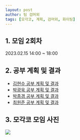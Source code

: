 ```yaml
---
layout: post
author: 팀 검머외
tags: [모각코, 계획, 검머외, 화이팅]
---
```


## 1. 모임 2회차

2023.02.15 14:00 ~ 18:00

## 2. 공부 계획 및 결과

- [김현수 공부 계획 및 결과](https://iam-han9ry.tistory.com/27)
- [박광욱 공부 계획 및 결과](https://velog.io/@ccocco0609/2022-%EB%8F%99%EA%B3%84-%EB%AA%A8%EA%B0%81%EC%BD%94-6%ED%9A%8C%EC%B0%A8-%EA%B0%9C%EC%9D%B8-%EB%AA%A9%ED%91%9C-%EB%B0%8F-%EA%B2%B0%EA%B3%BC)
- [박종경 공부 계획 및 결과](https://parkjonggyeong.tistory.com/55)
- [최원준 공부 계획 및 결과](https://velog.io/@vvon_joon/22-23-동계-모각코-6회차-목표-및-결과)

## 3. 모각코 모임 사진

![](https://user-images.githubusercontent.com/39149858/219376207-feac7214-6a58-4c36-89c0-799906cfe596.png)
